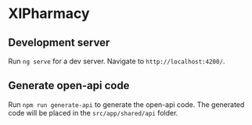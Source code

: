 # XlPharmacy

## Development server

Run `ng serve` for a dev server. Navigate to `http://localhost:4200/`. 

## Generate open-api code

Run `npm run generate-api` to generate the open-api code. The generated code will be placed in the `src/app/shared/api` folder.
